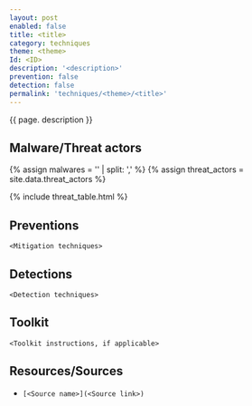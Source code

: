 ```yaml
---
layout: post
enabled: false
title: <title>
category: techniques
theme: <theme>
Id: <ID>
description: '<description>'
prevention: false
detection: false
permalink: 'techniques/<theme>/<title>'
---
```

{{ page. description }}

## Malware/Threat actors

<!-- Threat actors table -->
{% assign malwares = '' | split: ',' %}
{% assign threat_actors = site.data.threat_actors %}

{% include threat_table.html %}

## Preventions

`<Mitigation techniques>`

## Detections

`<Detection techniques>`

## Toolkit

`<Toolkit instructions, if applicable>`

## Resources/Sources

* `[<Source name>](<Source link>)`
